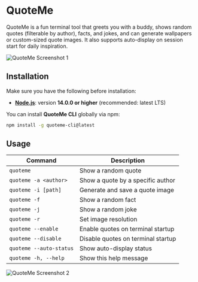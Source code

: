 # QuoteMe

QuoteMe is a fun terminal tool that greets you with a buddy, shows random quotes (filterable by author), facts, and jokes, and can generate wallpapers or custom-sized quote images. It also supports auto-display on session start for daily inspiration.

![QuoteMe Screenshot 1](https://hc-cdn.hel1.your-objectstorage.com/s/v3/a814502e2142a83d473da8211308cb10797459bd_screenshot_2025-08-26_at_20.53.36.png)

## Installation

Make sure you have the following before installation:

- **[Node.js](https://nodejs.org/)**: version **14.0.0 or higher** (recommended: latest LTS)

You can install **QuoteMe CLI** globally via npm:

```bash
npm install -g quoteme-cli@latest
```

## Usage

| Command                 | Description                        |
| ----------------------- | ---------------------------------- |
| `quoteme`               | Show a random quote                |
| `quoteme -a <author>`   | Show a quote by a specific author  |
| `quoteme -i [path]`     | Generate and save a quote image    |
| `quoteme -f`            | Show a random fact                 |
| `quoteme -j`            | Show a random joke                 |
| `quoteme -r`            | Set image resolution               |
| `quoteme --enable`      | Enable quotes on terminal startup  |
| `quoteme --disable`     | Disable quotes on terminal startup |
| `quoteme --auto-status` | Show auto-display status           |
| `quoteme -h, --help`    | Show this help message             |

![QuoteMe Screenshot 2](https://hc-cdn.hel1.your-objectstorage.com/s/v3/ae39dae610766c198326dd5bd20aaf98db765028_quote-2025-08-26t15-12-45.png)
